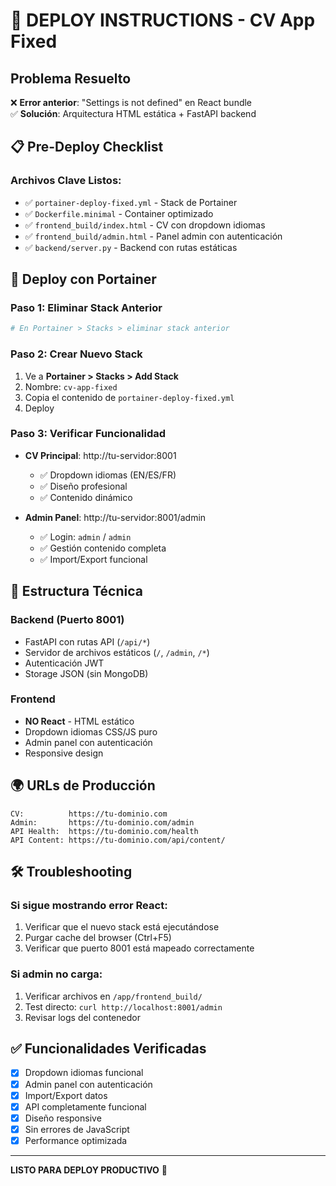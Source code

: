 # 🚀 DEPLOY INSTRUCTIONS - CV App Fixed

## Problema Resuelto
❌ **Error anterior**: "Settings is not defined" en React bundle  
✅ **Solución**: Arquitectura HTML estática + FastAPI backend

## 📋 Pre-Deploy Checklist

### Archivos Clave Listos:
- ✅ `portainer-deploy-fixed.yml` - Stack de Portainer 
- ✅ `Dockerfile.minimal` - Container optimizado
- ✅ `frontend_build/index.html` - CV con dropdown idiomas
- ✅ `frontend_build/admin.html` - Panel admin con autenticación
- ✅ `backend/server.py` - Backend con rutas estáticas

## 🐳 Deploy con Portainer

### Paso 1: Eliminar Stack Anterior
```bash
# En Portainer > Stacks > eliminar stack anterior
```

### Paso 2: Crear Nuevo Stack
1. Ve a **Portainer > Stacks > Add Stack**
2. Nombre: `cv-app-fixed`
3. Copia el contenido de `portainer-deploy-fixed.yml`
4. Deploy

### Paso 3: Verificar Funcionalidad
- **CV Principal**: http://tu-servidor:8001
  - ✅ Dropdown idiomas (EN/ES/FR)
  - ✅ Diseño profesional
  - ✅ Contenido dinámico

- **Admin Panel**: http://tu-servidor:8001/admin
  - ✅ Login: `admin` / `admin`  
  - ✅ Gestión contenido completa
  - ✅ Import/Export funcional

## 🔧 Estructura Técnica

### Backend (Puerto 8001)
- FastAPI con rutas API (`/api/*`)
- Servidor de archivos estáticos (`/`, `/admin`, `/*`)
- Autenticación JWT
- Storage JSON (sin MongoDB)

### Frontend
- **NO React** - HTML estático
- Dropdown idiomas CSS/JS puro
- Admin panel con autenticación
- Responsive design

## 🌍 URLs de Producción
```
CV:          https://tu-dominio.com
Admin:       https://tu-dominio.com/admin
API Health:  https://tu-dominio.com/health
API Content: https://tu-dominio.com/api/content/
```

## 🛠️ Troubleshooting

### Si sigue mostrando error React:
1. Verificar que el nuevo stack está ejecutándose
2. Purgar cache del browser (Ctrl+F5)
3. Verificar que puerto 8001 está mapeado correctamente

### Si admin no carga:
1. Verificar archivos en `/app/frontend_build/`
2. Test directo: `curl http://localhost:8001/admin`
3. Revisar logs del contenedor

## ✅ Funcionalidades Verificadas
- [x] Dropdown idiomas funcional
- [x] Admin panel con autenticación
- [x] Import/Export datos
- [x] API completamente funcional  
- [x] Diseño responsive
- [x] Sin errores de JavaScript
- [x] Performance optimizada

---
**LISTO PARA DEPLOY PRODUCTIVO** 🎉